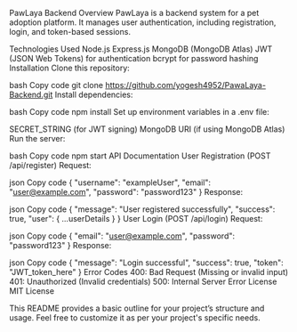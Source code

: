 PawLaya Backend
Overview
PawLaya is a backend system for a pet adoption platform. It manages user authentication, including registration, login, and token-based sessions.

Technologies Used
Node.js
Express.js
MongoDB (MongoDB Atlas)
JWT (JSON Web Tokens) for authentication
bcrypt for password hashing
Installation
Clone this repository:

bash
Copy code
git clone https://github.com/yogesh4952/PawaLaya-Backend.git
Install dependencies:

bash
Copy code
npm install
Set up environment variables in a .env file:

SECRET_STRING (for JWT signing)
MongoDB URI (if using MongoDB Atlas)
Run the server:

bash
Copy code
npm start
API Documentation
User Registration (POST /api/register)
Request:

json
Copy code
{
"username": "exampleUser",
"email": "user@example.com",
"password": "password123"
}
Response:

json
Copy code
{
"message": "User registered successfully",
"success": true,
"user": { ...userDetails }
}
User Login (POST /api/login)
Request:

json
Copy code
{
"email": "user@example.com",
"password": "password123"
}
Response:

json
Copy code
{
"message": "Login successful",
"success": true,
"token": "JWT_token_here"
}
Error Codes
400: Bad Request (Missing or invalid input)
401: Unauthorized (Invalid credentials)
500: Internal Server Error
License
MIT License

This README provides a basic outline for your project’s structure and usage. Feel free to customize it as per your project's specific needs.
